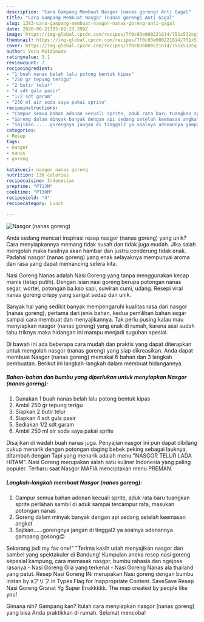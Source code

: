 ```yaml
---
description: "Cara Gampang Membuat Nasgor (nanas goreng) Anti Gagal"
title: "Cara Gampang Membuat Nasgor (nanas goreng) Anti Gagal"
slug: 1383-cara-gampang-membuat-nasgor-nanas-goreng-anti-gagal
date: 2020-06-21T05:02:23.399Z
image: https://img-global.cpcdn.com/recipes/7f0c83e000221614/751x532cq70/nasgor-nanas-goreng-foto-resep-utama.jpg
thumbnail: https://img-global.cpcdn.com/recipes/7f0c83e000221614/751x532cq70/nasgor-nanas-goreng-foto-resep-utama.jpg
cover: https://img-global.cpcdn.com/recipes/7f0c83e000221614/751x532cq70/nasgor-nanas-goreng-foto-resep-utama.jpg
author: Vera Maldonado
ratingvalue: 3.1
reviewcount: 7
recipeingredient:
- "1 buah nanas belah lalu potong bentuk kipas"
- "250 gr tepung terigu"
- "2 butir telur"
- "4 sdt gula pasir"
- "1/2 sdt garam"
- "250 ml air soda saya pakai sprite"
recipeinstructions:
- "Campur semua bahan adonan kecuali sprite, aduk rata baru tuangkan sprite perlahan sambil di aduk sampai tercampur rata, masukan potongan nanas"
- "Goreng dalam minyak banyak dengan api sedang setelah keemasan angkat"
- "Sajikan......gorengnya jangan di tinggal2 ya soalnya adonannya gampang gosong😊"
categories:
- Resep
tags:
- nasgor
- nanas
- goreng

katakunci: nasgor nanas goreng 
nutrition: 136 calories
recipecuisine: Indonesian
preptime: "PT12M"
cooktime: "PT30M"
recipeyield: "4"
recipecategory: Lunch

---
```



![Nasgor (nanas goreng)](https://img-global.cpcdn.com/recipes/7f0c83e000221614/751x532cq70/nasgor-nanas-goreng-foto-resep-utama.jpg)

Anda sedang mencari inspirasi resep nasgor (nanas goreng) yang unik? Cara menyiapkannya memang tidak susah dan tidak juga mudah. Jika salah mengolah maka hasilnya akan hambar dan justru cenderung tidak enak. Padahal nasgor (nanas goreng) yang enak selayaknya mempunyai aroma dan rasa yang dapat memancing selera kita.

Nasi Goreng Nanas adalah Nasi Goreng yang tanpa menggunakan kecap manis (tetap putih). Dengan isian nasi goreng berupa potongan nanas segar, wortel, potongan ba.kso sapi, suwiran cumi, udang. Resepi viral nanas goreng crispy yang sangat sedap dan unik.

Banyak hal yang sedikit banyak mempengaruhi kualitas rasa dari nasgor (nanas goreng), pertama dari jenis bahan, kedua pemilihan bahan segar sampai cara membuat dan menyajikannya. Tak perlu pusing kalau mau menyiapkan nasgor (nanas goreng) yang enak di rumah, karena asal sudah tahu triknya maka hidangan ini mampu menjadi suguhan spesial.


Di bawah ini ada beberapa cara mudah dan praktis yang dapat diterapkan untuk mengolah nasgor (nanas goreng) yang siap dikreasikan. Anda dapat membuat Nasgor (nanas goreng) memakai 6 bahan dan 3 langkah pembuatan. Berikut ini langkah-langkah dalam membuat hidangannya.

<!--inarticleads1-->

##### Bahan-bahan dan bumbu yang diperlukan untuk menyiapkan Nasgor (nanas goreng):

1. Gunakan 1 buah nanas belah lalu potong bentuk kipas
1. Ambil 250 gr tepung terigu
1. Siapkan 2 butir telur
1. Siapkan 4 sdt gula pasir
1. Sediakan 1/2 sdt garam
1. Ambil 250 ml air soda saya pakai sprite


Disajikan di wadah buah nanas juga. Penyajian nasgor ini pun dapat dibilang cukup menarik dengan potongan daging bebek peking sebagai lauknya, ditambah dengan Tapi yang menarik adalah menu &#34;NASGOR TELUR LADA HITAM&#34;. Nasi Goreng merupakan salah satu kuliner Indonesia yang paling populer. Terharu saat Nasgor MAFIA menciptakan menu PREMAN. 

<!--inarticleads2-->

##### Langkah-langkah membuat Nasgor (nanas goreng):

1. Campur semua bahan adonan kecuali sprite, aduk rata baru tuangkan sprite perlahan sambil di aduk sampai tercampur rata, masukan potongan nanas
1. Goreng dalam minyak banyak dengan api sedang setelah keemasan angkat
1. Sajikan......gorengnya jangan di tinggal2 ya soalnya adonannya gampang gosong😊


Sekarang jadi my fav one!&#34; &#34;Terima kasih udah menyajikan nasgor dan sambel yang spektakuler di Bandung! Kumpulan aneka resep nasi goreng sepesial kampung, cara memasak nasgor, bumbu rahasia dan ngejoss rasanya - Nasi Goreng Gila yang terkenal - Nasi Goreng Nanas ala thailand yang patut. Resep Nasi Goreng INi merupakan Nasi goreng dengan bumbu instan by aアリフ in Types Flag for Inappropriate Content. SaveSave Resep Nasi Goreng Granat Yg Super Enakkkkk. The map created by people like you! 

Gimana nih? Gampang kan? Itulah cara menyiapkan nasgor (nanas goreng) yang bisa Anda praktikkan di rumah. Selamat mencoba!
